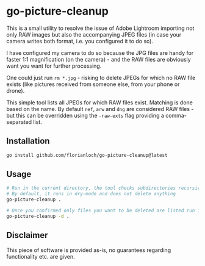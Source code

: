 # go-picture-cleanup

This is a small utility to resolve the issue of Adobe Lightroom importing not only RAW images but also the accompanying JPEG files (in case your camera writes both format, i.e. you configured it to do so).

I have configured my camera to do so because the JPG files are handy for faster 1:1 magnification (on the camera) - and the RAW files are obviously want you want for further processing. 

One could just run `rm *.jpg` - risking to delete JPEGs for which no RAW file exists (like pictures received from someone else, from your phone or drone).

This simple tool lists all JPEGs for which RAW files exist. 
Matching is done based on the name.
By default `nef`, `arw` and `dng` are considered RAW files - but this can be overridden using the `-raw-exts` flag providing a comma-separated list.

## Installation

```bash
go install github.com/florianloch/go-picture-cleanup@latest
```

## Usage

```bash
# Run in the current directory, the tool checks subdirectories recursively
# By default, it runs in dry-mode and does not delete anything
go-picture-cleanup .

# Once you confirmed only files you want to be deleted are listed run in non-dry-mode
go-picture-cleanup -d .
```

## Disclaimer

This piece of software is provided as-is, no guarantees regarding functionality etc. are given.